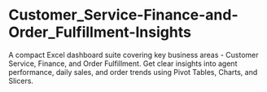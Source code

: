 # Customer_Service-Finance-and-Order_Fulfillment-Insights
A compact Excel dashboard suite covering key business areas - Customer Service, Finance, and Order Fulfillment. Get clear insights into agent performance, daily sales, and order trends using Pivot Tables, Charts, and Slicers.
